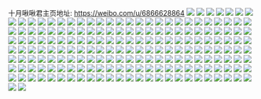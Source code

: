 十月啾啾君主页地址: https://weibo.com/u/6866628864 
![](https://wx4.sinaimg.cn/mw2000/007uHFQsly1h8xfqoc21gj30u0140gvw.jpg) 
![](https://wx4.sinaimg.cn/mw2000/007uHFQsly1h8naluihx6j32dc35sqv6.jpg) 
![](https://wx4.sinaimg.cn/mw2000/007uHFQsly1h8l3v0njivj30u01uogxk.jpg) 
![](https://wx4.sinaimg.cn/mw2000/007uHFQsly1h8l360gh2ej30u01uo49v.jpg) 
![](https://wx4.sinaimg.cn/mw2000/007uHFQsly1h8l360vi3gj31401hcnf8.jpg) 
![](https://wx4.sinaimg.cn/mw2000/007uHFQsly1h8hj6zwtrhj335s35sqv7.jpg) 
![](https://wx4.sinaimg.cn/mw2000/007uHFQsly1h8gjq6h0jvj31401hc4id.jpg) 
![](https://wx4.sinaimg.cn/mw2000/007uHFQsly1h8gjq6yiwpj31401fkkb1.jpg) 
![](https://wx4.sinaimg.cn/mw2000/007uHFQsly1h8fvkjxh1aj30u0140wno.jpg) 
![](https://wx4.sinaimg.cn/mw2000/007uHFQsly1h8dwfsvdvrj31400u0n20.jpg) 
![](https://wx4.sinaimg.cn/mw2000/007uHFQsly1h8buvrduytj335s35se82.jpg) 
![](https://wx4.sinaimg.cn/mw2000/007uHFQsly1h8bacg48pwj335s35shdw.jpg) 
![](https://wx4.sinaimg.cn/mw2000/007uHFQsly1h8bacgzf4cj31hc1hcx1b.jpg) 
![](https://wx4.sinaimg.cn/mw2000/007uHFQsly1h8bachz9mfj32hk2hku0x.jpg) 
![](https://wx4.sinaimg.cn/mw2000/007uHFQsly1h8bacihvnrj30zw0zwkhm.jpg) 
![](https://wx4.sinaimg.cn/mw2000/007uHFQsly1h82rzy8qkmj335t35q1l0.jpg) 
![](https://wx4.sinaimg.cn/mw2000/007uHFQsly1h82s00rvapj335t35qx6q.jpg) 
![](https://wx4.sinaimg.cn/mw2000/007uHFQsly1h82s07mm5rj31c81s0b2e.jpg) 
![](https://wx4.sinaimg.cn/mw2000/007uHFQsly1h82s0g3okoj32df35su0y.jpg) 
![](https://wx4.sinaimg.cn/mw2000/007uHFQsly1h82rzvwhz3j335s35sx6r.jpg) 
![](https://wx4.sinaimg.cn/mw2000/007uHFQsly1h82s0907m4j33k02o0kjn.jpg) 
![](https://wx4.sinaimg.cn/mw2000/007uHFQsly1h82s0ccjqnj35cw74wu18.jpg) 
![](https://wx4.sinaimg.cn/mw2000/007uHFQsly1h82s0e8hmmj33k02o0qv8.jpg) 
![](https://wx4.sinaimg.cn/mw2000/007uHFQsly1h82s0en4tbj30x813n11r.jpg) 
![](https://wx4.sinaimg.cn/mw2000/007uHFQsly1h7w7l3c238j31m0242ave.jpg) 
![](https://wx4.sinaimg.cn/mw2000/007uHFQsly1h764cl2meij335s35s7wh.jpg) 
![](https://wx4.sinaimg.cn/mw2000/007uHFQsly1h764crule5j335s35s4qt.jpg) 
![](https://wx4.sinaimg.cn/mw2000/007uHFQsly1h764cpijzzj335s35se85.jpg) 
![](https://wx4.sinaimg.cn/mw2000/007uHFQsly1h764csayu4j31401hcdhh.jpg) 
![](https://wx4.sinaimg.cn/mw2000/007uHFQsly1h764csonxxj3140140779.jpg) 
![](https://wx4.sinaimg.cn/mw2000/007uHFQsly1h764cuwrw0j335s35se84.jpg) 
![](https://wx4.sinaimg.cn/mw2000/007uHFQsly1h6wwkcxvpaj335s35snol.jpg) 
![](https://wx4.sinaimg.cn/mw2000/007uHFQsly1h6wwkeuz2zj335s35s7ax.jpg) 
![](https://wx4.sinaimg.cn/mw2000/007uHFQsly1h6wwkapwi0j335s35sn55.jpg) 
![](https://wx4.sinaimg.cn/mw2000/007uHFQsly1h6wwkgnnywj335s35sqv7.jpg) 
![](https://wx4.sinaimg.cn/mw2000/007uHFQsly1h6lc71k7pcj334v34vk35.jpg) 
![](https://wx4.sinaimg.cn/mw2000/007uHFQsly1h6a3nin1vjj335s35sait.jpg) 
![](https://wx4.sinaimg.cn/mw2000/007uHFQsly1h6a3njgataj32571lwwho.jpg) 
![](https://wx4.sinaimg.cn/mw2000/007uHFQsly1h6a3nlsll1j335s35snpg.jpg) 
![](https://wx4.sinaimg.cn/mw2000/007uHFQsly1h6a3nodfadj335s35snmm.jpg) 
![](https://wx4.sinaimg.cn/mw2000/007uHFQsly1h6a3npvuc3j32io2ioqao.jpg) 
![](https://wx4.sinaimg.cn/mw2000/007uHFQsly1h6a3nq71syj30sg0sgt9b.jpg) 
![](https://wx4.sinaimg.cn/mw2000/007uHFQsly1h6a3nsk8fdj335s35sdsd.jpg) 
![](https://wx4.sinaimg.cn/mw2000/007uHFQsly1h6a3nt1nkuj3140140gnq.jpg) 
![](https://wx4.sinaimg.cn/mw2000/007uHFQsly1h6a3ntrh57j31401hcduc.jpg) 
![](https://wx4.sinaimg.cn/mw2000/007uHFQsly1h67gu60mjvj31kw1kwkjo.jpg) 
![](https://wx4.sinaimg.cn/mw2000/007uHFQsly1h67gu9omttj31kw1kw1l2.jpg) 
![](https://wx4.sinaimg.cn/mw2000/007uHFQsly1h67gudbn24j31kw1kwu11.jpg) 
![](https://wx4.sinaimg.cn/mw2000/007uHFQsly1h646c9fipsj33k02o07wk.jpg) 
![](https://wx4.sinaimg.cn/mw2000/007uHFQsly1h646cbqeqwj35cw5xfqv8.jpg) 
![](https://wx4.sinaimg.cn/mw2000/007uHFQsly1h646cd05pfj33k02o07co.jpg) 
![](https://wx4.sinaimg.cn/mw2000/007uHFQsly1h646cg0ct3j374w5cwe81.jpg) 
![](https://wx4.sinaimg.cn/mw2000/007uHFQsly1h646cjt0j8j374w5cwe8c.jpg) 
![](https://wx4.sinaimg.cn/mw2000/007uHFQsly1h4vkuxepe9j315o1jk4qp.jpg) 
![](https://wx4.sinaimg.cn/mw2000/007uHFQsly1h4v3uge297j32o03k0npe.jpg) 
![](https://wx4.sinaimg.cn/mw2000/007uHFQsly1h4v3btkn93j32r23mn4qv.jpg) 
![](https://wx4.sinaimg.cn/mw2000/007uHFQsly1h4v3bwtw2aj32o03k01kz.jpg) 
![](https://wx4.sinaimg.cn/mw2000/007uHFQsly1h2yl20ceudj33k02o0e83.jpg) 
![](https://wx4.sinaimg.cn/mw2000/007uHFQsly1h2f8h216kkj30ra10etlh.jpg) 
![](https://wx4.sinaimg.cn/mw2000/007uHFQsly1h286f3olqvj335s35snpf.jpg) 
![](https://wx4.sinaimg.cn/mw2000/007uHFQsly1h28374oq0kj322s21d1kx.jpg) 
![](https://wx4.sinaimg.cn/mw2000/007uHFQsly1h1nwlic0axj32eh35s1kz.jpg) 
![](https://wx4.sinaimg.cn/mw2000/007uHFQsly1h1ftls9vegj32ny3k0u0y.jpg) 
![](https://wx4.sinaimg.cn/mw2000/007uHFQsly1h1dhibvooqj313e0q9k5a.jpg) 
![](https://wx4.sinaimg.cn/mw2000/007uHFQsly1h1brrhfa8zj33k02o01l2.jpg) 
![](https://wx4.sinaimg.cn/mw2000/007uHFQsly1h1brrkttnmj32dc35s7wk.jpg) 
![](https://wx4.sinaimg.cn/mw2000/007uHFQsly1h1brribm6qj31kw16qavk.jpg) 
![](https://wx4.sinaimg.cn/mw2000/007uHFQsly1h1brrn8soyj323j35snpf.jpg) 
![](https://wx4.sinaimg.cn/mw2000/007uHFQsly1h1bqofn157j33642qmnpe.jpg) 
![](https://wx4.sinaimg.cn/mw2000/007uHFQsly1h187a0pq1xj335s35s7wk.jpg) 
![](https://wx4.sinaimg.cn/mw2000/007uHFQsly1h13ii6nwo5j32nx3k01l3.jpg) 
![](https://wx4.sinaimg.cn/mw2000/007uHFQsly1h0zvpmvi08j30pl0tzds4.jpg) 
![](https://wx4.sinaimg.cn/mw2000/007uHFQsly1h0zvpoehjbj31hc1he4lk.jpg) 
![](https://wx4.sinaimg.cn/mw2000/007uHFQsly1h0m261qnctj322r2rox6r.jpg) 
![](https://wx4.sinaimg.cn/mw2000/007uHFQsly1h0m263iqz0j30sg11xe0r.jpg) 
![](https://wx4.sinaimg.cn/mw2000/007uHFQsly1h0m269dx47j32dc35shdw.jpg) 
![](https://wx4.sinaimg.cn/mw2000/007uHFQsly1h0m223f4s0j335s35se83.jpg) 
![](https://wx4.sinaimg.cn/mw2000/007uHFQsly1h03y94db5qj31w01w0npd.jpg) 
![](https://wx4.sinaimg.cn/mw2000/007uHFQsly1h03y9azf7gj31lr2uo1ky.jpg) 
![](https://wx4.sinaimg.cn/mw2000/007uHFQsly1h03y8wv1yuj335s2dc7wi.jpg) 
![](https://wx4.sinaimg.cn/mw2000/007uHFQsly1h03y8z6srgj335s2dckjn.jpg) 
![](https://wx4.sinaimg.cn/mw2000/007uHFQsly1h03y967toij32611mg1kz.jpg) 
![](https://wx4.sinaimg.cn/mw2000/007uHFQsly1h03y92x7i5j335s2dckjp.jpg) 
![](https://wx4.sinaimg.cn/mw2000/007uHFQsly1h03y90kjl4j32jn1u5qv5.jpg) 
![](https://wx4.sinaimg.cn/mw2000/007uHFQsly1h03y97lw75j31461zf4qp.jpg) 
![](https://wx4.sinaimg.cn/mw2000/007uHFQsly1h03y98gzynj31f41tp7wh.jpg) 
![](https://wx4.sinaimg.cn/mw2000/007uHFQsly1h03y77ibuej32dc35s4qu.jpg) 
![](https://wx4.sinaimg.cn/mw2000/007uHFQsly1h03y7nfq46j32o02o0u11.jpg) 
![](https://wx4.sinaimg.cn/mw2000/007uHFQsly1h03y7txcwbj31to1tn7wi.jpg) 
![](https://wx4.sinaimg.cn/mw2000/007uHFQsly1h03y7ys767j335s35sx76.jpg) 
![](https://wx4.sinaimg.cn/mw2000/007uHFQsly1h03y80poraj32io2iou0x.jpg) 
![](https://wx4.sinaimg.cn/mw2000/007uHFQsly1h03y82ikgpj33k02007wj.jpg) 
![](https://wx4.sinaimg.cn/mw2000/007uHFQsly1gz2sdntknoj324o2ube83.jpg) 
![](https://wx4.sinaimg.cn/mw2000/007uHFQsly1gz2sdrk4msj33k03k0x6s.jpg) 
![](https://wx4.sinaimg.cn/mw2000/007uHFQsly1gz2sdtqt5dj32o03jyqv6.jpg) 
![](https://wx4.sinaimg.cn/mw2000/007uHFQsly1gz2sdv9mzjj31hc1hcqum.jpg) 
![](https://wx4.sinaimg.cn/mw2000/007uHFQsly1gz2sdxn2q9j33k03k04qs.jpg) 
![](https://wx4.sinaimg.cn/mw2000/007uHFQsly1gz2sdzxclnj33k03k0x6q.jpg) 
![](https://wx4.sinaimg.cn/mw2000/007uHFQsly1gz2se0dcjbj30qn12ydpp.jpg) 
![](https://wx4.sinaimg.cn/mw2000/007uHFQsly1gz2se37xa4j335s35skjo.jpg) 
![](https://wx4.sinaimg.cn/mw2000/007uHFQsly1gz2se5ngsej30sg59ne82.jpg) 
![](https://wx4.sinaimg.cn/mw2000/b10c1bc2ly1gyy0rxivo0g208c08ctxs.jpg) 
![](https://wx4.sinaimg.cn/mw2000/007uHFQsly1gyzj8u686bj32k323qb2a.jpg) 
![](https://wx4.sinaimg.cn/mw2000/007uHFQsly1gyzj31y79gj32o03k04qs.jpg) 
![](https://wx4.sinaimg.cn/mw2000/007uHFQsly1gyzj3dyjwaj32o02o04qq.jpg) 
![](https://wx4.sinaimg.cn/mw2000/007uHFQsly1gyzj3cifxlj32o02o01kz.jpg) 
![](https://wx4.sinaimg.cn/mw2000/007uHFQsly1gyzj33hh2xj32o02o0b2b.jpg) 
![](https://wx4.sinaimg.cn/mw2000/007uHFQsly1gyzj3h1ph5j335s35snpg.jpg) 
![](https://wx4.sinaimg.cn/mw2000/007uHFQsly1gyzj35ox89j32o02o0x6r.jpg) 
![](https://wx4.sinaimg.cn/mw2000/007uHFQsly1gyzj37xgz4j32o02o0npe.jpg) 
![](https://wx4.sinaimg.cn/mw2000/007uHFQsly1gyzj39yylqj32o02o0hdv.jpg) 
![](https://wx4.sinaimg.cn/mw2000/007uHFQsly1gyzj3fcm17j31w02ionpd.jpg) 
![](https://wx4.sinaimg.cn/mw2000/007uHFQsly1gyzix2gbbvj30sg0gs7a7.jpg) 
![](https://wx4.sinaimg.cn/mw2000/007uHFQsly1gyzix6r295j315s1qqe81.jpg) 
![](https://wx4.sinaimg.cn/mw2000/007uHFQsly1gyzix83aoqj31kw35se82.jpg) 
![](https://wx4.sinaimg.cn/mw2000/007uHFQsly1gyzix5suexj31s035s1kz.jpg) 
![](https://wx4.sinaimg.cn/mw2000/007uHFQsly1gyzixayurbj31hc1hcni0.jpg) 
![](https://wx4.sinaimg.cn/mw2000/007uHFQsly1gyzix3epx0j31hc1hce81.jpg) 
![](https://wx4.sinaimg.cn/mw2000/007uHFQsly1gyzix95mqij31z41z4b29.jpg) 
![](https://wx4.sinaimg.cn/mw2000/007uHFQsly1gyzixab1vfj31hc1hc7wh.jpg) 
![](https://wx4.sinaimg.cn/mw2000/007uHFQsly1gyzixbwfvoj31hc1hckjl.jpg) 
![](https://wx4.sinaimg.cn/mw2000/007uHFQsly1gxflvx56e5j30u00u0tex.jpg) 
![](https://wx4.sinaimg.cn/mw2000/007uHFQsly1gvgud4na8ej62dc35s4qs02.jpg) 
![](https://wx4.sinaimg.cn/mw2000/007uHFQsly1gvgudsaj07j62o01zz1kz02.jpg) 
![](https://wx4.sinaimg.cn/mw2000/007uHFQsly1gvgudfbx1dj62o02o0x6r02.jpg) 
![](https://wx4.sinaimg.cn/mw2000/007uHFQsly1gvgudm122lj62o02o01kz02.jpg) 
![](https://wx4.sinaimg.cn/mw2000/007uHFQsly1gvgudbdn8hj635s35sb2c02.jpg) 
![](https://wx4.sinaimg.cn/mw2000/007uHFQsly1gvgue100g5j62o02o0kjm02.jpg) 
![](https://wx4.sinaimg.cn/mw2000/007uHFQsly1gvgue2wovbj62o02o0u0x02.jpg) 
![](https://wx4.sinaimg.cn/mw2000/007uHFQsly1gvgue42jvhj62o02o07wi02.jpg) 
![](https://wx4.sinaimg.cn/mw2000/007uHFQsly1gvgudyd4bbj62o01zze8202.jpg) 
![](https://wx4.sinaimg.cn/mw2000/007uHFQsly1gv5s2tnqqgj60u00u045802.jpg) 
![](https://wx4.sinaimg.cn/mw2000/007uHFQsly1gv5s2u1klpj60u012ydko02.jpg) 
![](https://wx4.sinaimg.cn/mw2000/007uHFQsly1gv5rvasyevj60u00u078l02.jpg) 
![](https://wx4.sinaimg.cn/mw2000/007uHFQsly1gv5rvc7zrgj60u00u00ym02.jpg) 
![](https://wx4.sinaimg.cn/mw2000/007uHFQsly1gv5rv9ef42j60u00u0q5o02.jpg) 
![](https://wx4.sinaimg.cn/mw2000/007uHFQsly1gv5rva2q9nj60u00u043502.jpg) 
![](https://wx4.sinaimg.cn/mw2000/007uHFQsly1gv5rv8qq1cj60u00u0dnx02.jpg) 
![](https://wx4.sinaimg.cn/mw2000/007uHFQsly1gv5rvbd23yj60u0140wn002.jpg) 
![](https://wx4.sinaimg.cn/mw2000/007uHFQsly1gv5rvdbnnij60u00u0wo902.jpg) 
![](https://wx4.sinaimg.cn/mw2000/007uHFQsly1gv5rved80vj60u00u0qa202.jpg) 
![](https://wx4.sinaimg.cn/mw2000/007uHFQsly1gv5rveu6f5j60u00u0qbi02.jpg) 
![](https://wx4.sinaimg.cn/mw2000/007uHFQsly1gv5rosnfv0j60u00u0do302.jpg) 
![](https://wx4.sinaimg.cn/mw2000/007uHFQsly1gv5rou80dnj60u00u0n3f02.jpg) 
![](https://wx4.sinaimg.cn/mw2000/007uHFQsly1gv5roxcw00j60u00u010p02.jpg) 
![](https://wx4.sinaimg.cn/mw2000/007uHFQsly1gv5rouqm4oj60u00u0ahx02.jpg) 
![](https://wx4.sinaimg.cn/mw2000/007uHFQsly1gv5royj6uwj60u00u045002.jpg) 
![](https://wx4.sinaimg.cn/mw2000/007uHFQsly1gv5rovgcr6j60u00u0qc302.jpg) 
![](https://wx4.sinaimg.cn/mw2000/007uHFQsly1gv5rowjg52j60u00u0jy902.jpg) 
![](https://wx4.sinaimg.cn/mw2000/007uHFQsly1gv5roz26umj60u00u043g02.jpg) 
![](https://wx4.sinaimg.cn/mw2000/007uHFQsly1gv5rp0lz2kj60u00u0do102.jpg) 
![](https://wx4.sinaimg.cn/mw2000/007uHFQsly1gv07iwzoxrj60s03404pn02.jpg) 
![](https://wx4.sinaimg.cn/mw2000/007uHFQsly1gv07izz2bhj30u03m24jo.jpg) 
![](https://wx4.sinaimg.cn/mw2000/007uHFQsly1gv07j127uhj60u04604f702.jpg) 
![](https://wx4.sinaimg.cn/mw2000/007uHFQsly1gub5i16zovj62da35s7wk02.jpg) 
![](https://wx4.sinaimg.cn/mw2000/007uHFQsly1gu3i1kgmdaj30u00u078a.jpg) 
![](https://wx4.sinaimg.cn/mw2000/007uHFQsly1gu3i1kxwchj30u00u046w.jpg) 
![](https://wx4.sinaimg.cn/mw2000/007uHFQsly1gu3i1lfl2wj30u00u0gq7.jpg) 
![](https://wx4.sinaimg.cn/mw2000/007uHFQsly1gu3i1lzm27j30u00u042t.jpg) 
![](https://wx4.sinaimg.cn/mw2000/007uHFQsly1gu3i1njo33j30u10u0h4p.jpg) 
![](https://wx4.sinaimg.cn/mw2000/007uHFQsly1gu3i1o10xgj30u00u042s.jpg) 
![](https://wx4.sinaimg.cn/mw2000/007uHFQsly1gu3i1ojma8j30hk0hkq63.jpg) 
![](https://wx4.sinaimg.cn/mw2000/007uHFQsly1gu3i1ow3bgj30u00u0gto.jpg) 
![](https://wx4.sinaimg.cn/mw2000/007uHFQsly1gu3i1q5kf4j30u00u0ade.jpg) 
![](https://wx4.sinaimg.cn/mw2000/007uHFQsly1gdwxh87zccj3340340x6p.jpg) 
![](https://wx4.sinaimg.cn/mw2000/007uHFQsly1gdwxh8vwmmj31y41y4nnl.jpg) 
![](https://wx4.sinaimg.cn/mw2000/007uHFQsly1gdwxh9nneqj32kw2kwqv5.jpg) 
![](https://wx4.sinaimg.cn/mw2000/007uHFQsly1gdwxhamp68j3340340qv6.jpg) 
![](https://wx4.sinaimg.cn/mw2000/007uHFQsly1gde3nbrl56j30rs0rstad.jpg) 
![](https://wx4.sinaimg.cn/mw2000/007uHFQsly1gd9w6fs2f1j30a4094wf7.jpg) 
![](https://wx4.sinaimg.cn/mw2000/007uHFQsly1gd9w6gqh2pj308k08edg6.jpg) 
![](https://wx4.sinaimg.cn/mw2000/007uHFQsly1gd9w6ho203j309608474t.jpg) 
![](https://wx4.sinaimg.cn/mw2000/007uHFQsly1gd88qg7zkbj30dg0c5q5x.jpg) 
![](https://wx4.sinaimg.cn/mw2000/007uHFQsly1gd88qgnsy8j31o0190u0x.jpg) 
![](https://wx4.sinaimg.cn/mw2000/007uHFQsly1gd3y2ayy77j31lg1794oy.jpg) 
![](https://wx4.sinaimg.cn/mw2000/007uHFQsly1gd3y27irmdj33402c0u0x.jpg) 
![](https://wx4.sinaimg.cn/mw2000/007uHFQsly1gd3y28cpgfj33402c0u0x.jpg) 
![](https://wx4.sinaimg.cn/mw2000/007uHFQsly1gd3y29aozfj333026ohdt.jpg) 
![](https://wx4.sinaimg.cn/mw2000/007uHFQsly1gd3y29zybgj32fo20i1kx.jpg) 
![](https://wx4.sinaimg.cn/mw2000/007uHFQsly1gd3y2aefczj321q1jw162.jpg) 
![](https://wx4.sinaimg.cn/mw2000/007uHFQsly1gd3xdst6a6j30qo0qo424.jpg) 
![](https://wx4.sinaimg.cn/mw2000/007uHFQsly1gd3xee285uj31710u0te3.jpg) 
![](https://wx4.sinaimg.cn/mw2000/007uHFQsly1gd1lsrp0x3j30tx1o0wr2.jpg) 
![](https://wx4.sinaimg.cn/mw2000/007uHFQsly1gcz13t2t36j30yr0yraf1.jpg) 
